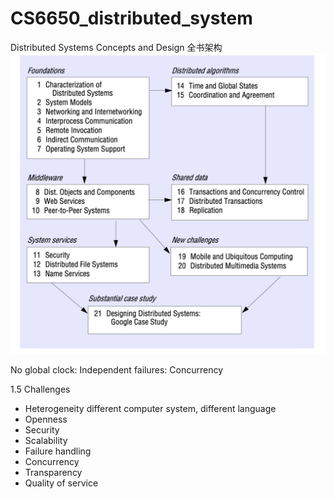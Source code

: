 # CS6650_distributed_system

Distributed Systems Concepts and Design
全书架构
![output](img/bookstructure.png)

No global clock:
Independent failures:
Concurrency

1.5 Challenges

- Heterogeneity
  different computer system, different language
- Openness
- Security
- Scalability
- Failure handling
- Concurrency
- Transparency
- Quality of service
